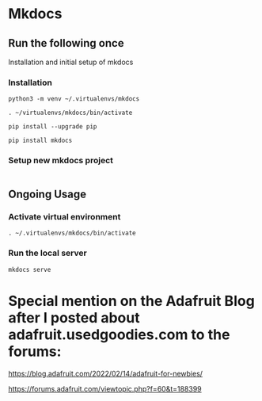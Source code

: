 # Mkdocs 

## Run the following once 

Installation and initial setup of mkdocs 

### Installation

```
python3 -m venv ~/.virtualenvs/mkdocs

. ~/virtualenvs/mkdocs/bin/activate

pip install --upgrade pip

pip install mkdocs
```

### Setup new mkdocs project
```

```





## Ongoing Usage

### Activate virtual environment

```
. ~/.virtualenvs/mkdocs/bin/activate

```


### Run the local server

```
mkdocs serve

```


# Special mention on the Adafruit Blog after I posted about adafruit.usedgoodies.com to the forums:
https://blog.adafruit.com/2022/02/14/adafruit-for-newbies/

https://forums.adafruit.com/viewtopic.php?f=60&t=188399
